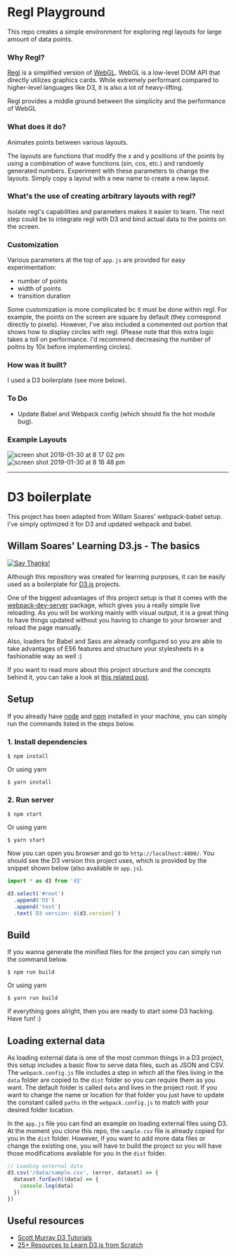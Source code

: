 # Regl Playground
This repo creates a simple environment for exploring regl layouts for large amount of data points.

### Why Regl?
[Regl](https://github.com/regl-project/regl) is a simplified version of [WebGL](https://www.khronos.org/webgl/wiki/Getting_Started). WebGL is a low-level DOM API that directly utilizes graphics cards. While extremely performant compared to higher-level languages like D3, it is also a lot of heavy-lifting. 

Regl provides a middle ground between the simplicity and the performance of WebGL

### What does it do?
Animates points between various layouts.  

The layouts are functions that modify the x and y positions of the points by using a combination of wave functions (sin, cos, etc.) and randomly generated numbers. Experiment with these parameters to change the layouts. Simply copy a layout with a new name to create a new layout.  

### What's the use of creating arbitrary layouts with regl?  
Isolate regl's capabilities and parameters makes it easier to learn. The next step could be to integrate regl with D3 and bind actual data to the points on the screen.

### Customization
Various parameters at the top of `app.js` are provided for easy experimentation:  
* number of points  
* width of points  
* transition duration 

Some customization is more complicated bc it must be done within regl. For example, the points on the screen are square by default (they correspond directly to pixels). However, I've also included a commented out portion that shows how to display circles with regl. (Please note that this extra logic takes a toll on performance. I'd recommend decreasing the number of poitns by 10x before implementing circles).

### How was it built?
I used a D3 boilerplate (see more below).

### To Do
* Update Babel and Webpack config (which should fix the hot module bug).  

### Example Layouts
![screen shot 2019-01-30 at 8 17 02 pm](https://user-images.githubusercontent.com/31457853/52025995-0fe36580-24cc-11e9-9b95-feb2e70f5bac.png)  
![screen shot 2019-01-30 at 8 16 48 pm](https://user-images.githubusercontent.com/31457853/52025997-0fe36580-24cc-11e9-9815-a43bb8403c55.png)


***
# D3 boilerplate 
This project has been adapted from Willam Soares' webpack-babel setup. I've simply optimized it for D3 and updated webpack and babel.

## Willam Soares' Learning D3.js - The basics
[![Say Thanks!](https://img.shields.io/badge/Say%20Thanks-!-1EAEDB.svg)](https://saythanks.io/to/willamesoares)

Although this repository was created for learning purposes, it can be easily used as a boilerplate for [D3.js](https://d3js.org/) projects.

One of the biggest advantages of this project setup is that it comes with the [webpack-dev-server](https://webpack.github.io/docs/webpack-dev-server.html) package, which  gives you a really simple live reloading. As you will be working mainly with visual output, it is a great thing to have things updated without you having to change to your browser and reload the page manually.

Also, loaders for Babel and Sass are already configured so you are able to take advantages of ES6 features and structure your stylesheets in a fashionable way as well :)

If you want to read more about this project structure and the concepts behind it, you can take a look at [this related post](http://willamesoares.com/d3/setting-up-d3js-with-babel-and-webpack.html).

## Setup

If you already have [node](https://nodejs.org/en/) and [npm](https://www.npmjs.com/get-npm?utm_source=house&utm_medium=homepage&utm_campaign=free%20orgs&utm_term=Install%20npm) installed in your machine, you can simply run the commands listed in the steps below.

### 1. Install dependencies
```
$ npm install
```
Or using yarn
```
$ yarn install
```

### 2. Run server
```
$ npm start
```
Or using yarn
```
$ yarn start
```

Now you can open you browser and go to `http://localhost:4800/`. You should see the D3 version this project uses, which is provided by the snippet shown below (also available in `app.js`).

```js
import * as d3 from 'd3'

d3.select('#root')
  .append('h5')
  .append('text')
  .text(`D3 version: ${d3.version}`)
```
## Build

If you wanna generate the minified files for the project you can simply run the command below.

```
$ npm run build
```
Or using yarn
```
$ yarn run build
```

If everything goes alright, then you are ready to start some D3 hacking. Have fun! :)

## Loading external data
As loading external data is one of the most common things in a D3 project, this setup includes a basic flow to serve data files, such as JSON and CSV.  
The `webpack.config.js` file includes a step in which all the files living in the `data` folder are copied to the `dist` folder so you can require them as you want. The default folder is called `data` and lives in the project root. If you want to change the name or location for that folder you just have to update the constant called `paths` in the `webpack.config.js` to match with your desired folder location.

In the `app.js` file you can find an example on loading external files using D3. At the moment you clone this repo, the `sample.csv` file is already copied for you in the `dist` folder. However, if you want to add more data files or change the existing one, you will have to build the project so you will have those modifications available for you in the `dist` folder.

```js
// Loading external data
d3.csv('/data/sample.csv', (error, dataset) => {
  dataset.forEach((data) => {
    console.log(data)
  })
})
```

## Useful resources
 - [Scott Murray D3 Tutorials](http://alignedleft.com/tutorials/d3/)
 - [25+ Resources to Learn D3.js from Scratch](https://blog.modeanalytics.com/learn-d3/)

